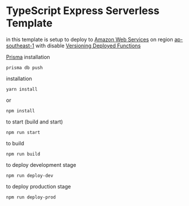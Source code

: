 # TypeScript Express Serverless Template

in this template is setup to deploy to [Amazon Web Services](https://aws.amazon.com/) on region [ap-southeast-1](https://en.wikipedia.org/wiki/Singapore) with disable [Versioning Deployed Functions](https://www.serverless.com/framework/docs/providers/aws/guide/functions#versioning-deployed-functions)

[Prisma](https://github.com/prisma/prisma) installation
```
prisma db push
```

installation
```
yarn install
```
or
```
npm install
```

to start (build and start)
```
npm run start
```

to build
```
npm run build
```

to deploy development stage
```
npm run deploy-dev
```

to deploy production stage
```
npm run deploy-prod
```